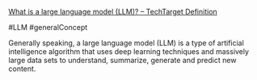 [What is a large language model (LLM)? – TechTarget Definition](https://www.techtarget.com/whatis/definition/large-language-model-LLM)

#LLM #generalConcept

Generally speaking, a large language model (LLM) is a type of artificial intelligence algorithm that uses deep learning techniques and massively large data sets to understand, summarize, generate and predict new content. 